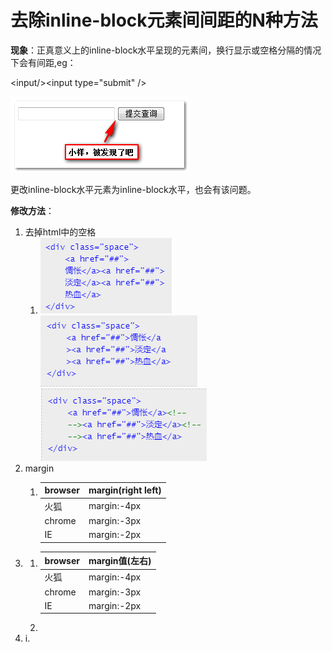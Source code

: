 # 去除inline-block元素间间距的N种方法

**现象**：正真意义上的inline-block水平呈现的元素间，换行显示或空格分隔的情况下会有间距,eg：

&lt;input/&gt;&lt;input type="submit" /&gt;

![](/assets/import.png)

更改inline-block水平元素为inline-block水平，也会有该问题。

**修改方法**：

1. 去掉html中的空格
   1. ![](/assets/1t.png)![](/assets/2.png)![](/assets/3.png)
2. margin
   1. | browser | margin\(right left\) |
      | :--- | :--- |
      | 火狐 | margin:-4px |
      | chrome | margin:-3px |
      | IE | margin:-2px |
3. 1. | browser | margin值\(左右\) |
      | :--- | :--- |
      | 火狐 | margin:-4px |
      | chrome | margin:-3px |
      | IE | margin:-2px |
   2. 
4. i.


